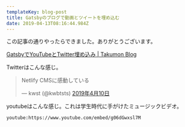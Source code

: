 ```yaml
---
templateKey: blog-post
title: Gatsbyのブログで動画とツイートを埋め込む
date: 2019-04-13T08:16:44.984Z
---
```

この記事の通りやったらできました。ありがとうございます。

[GatsbyでYouTubeとTwitter埋め込み \| Takumon Blog](https://takumon.com/2018/10/07/)

Twitterはこんな感じ。

<blockquote class="twitter-tweet" data-lang="ja"><p lang="ja" dir="ltr">Netlify CMSに感動している</p>&mdash; kwst (@kwbtsts) <a href="https://twitter.com/kwbtsts/status/1115987143900389376?ref_src=twsrc%5Etfw">2019年4月10日</a></blockquote>

youtubeはこんな感じ。これは学生時代に手がけたミュージックビデオ。

`youtube:https://www.youtube.com/embed/g06dGwxsl7M`
